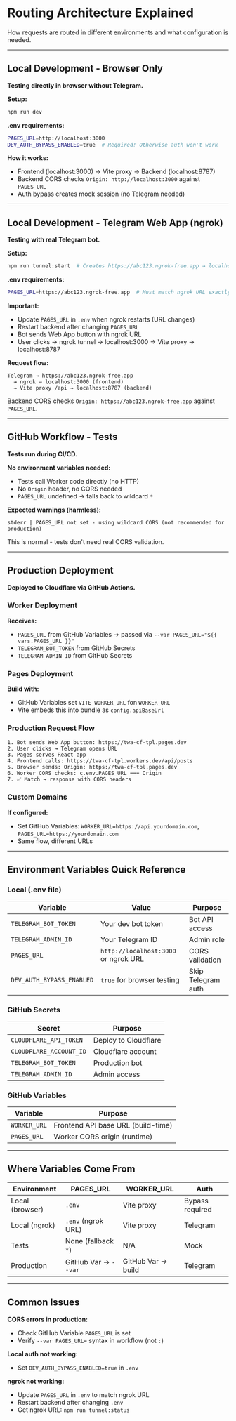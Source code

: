 # Routing Architecture Explained

How requests are routed in different environments and what configuration is needed.

---

## Local Development - Browser Only

**Testing directly in browser without Telegram.**

**Setup:**
```bash
npm run dev
```

**.env requirements:**
```bash
PAGES_URL=http://localhost:3000
DEV_AUTH_BYPASS_ENABLED=true  # Required! Otherwise auth won't work
```

**How it works:**
- Frontend (localhost:3000) → Vite proxy → Backend (localhost:8787)
- Backend CORS checks `Origin: http://localhost:3000` against `PAGES_URL`
- Auth bypass creates mock session (no Telegram needed)

---

## Local Development - Telegram Web App (ngrok)

**Testing with real Telegram bot.**

**Setup:**
```bash
npm run tunnel:start  # Creates https://abc123.ngrok-free.app → localhost:3000
```

**.env requirements:**
```bash
PAGES_URL=https://abc123.ngrok-free.app  # Must match ngrok URL exactly!
```

**Important:**
- Update `PAGES_URL` in `.env` when ngrok restarts (URL changes)
- Restart backend after changing `PAGES_URL`
- Bot sends Web App button with ngrok URL
- User clicks → ngrok tunnel → localhost:3000 → Vite proxy → localhost:8787

**Request flow:**
```
Telegram → https://abc123.ngrok-free.app
  → ngrok → localhost:3000 (frontend)
  → Vite proxy /api → localhost:8787 (backend)
```

Backend CORS checks `Origin: https://abc123.ngrok-free.app` against `PAGES_URL`.

---

## GitHub Workflow - Tests

**Tests run during CI/CD.**

**No environment variables needed:**
- Tests call Worker code directly (no HTTP)
- No `Origin` header, no CORS needed
- `PAGES_URL` undefined → falls back to wildcard `*`

**Expected warnings (harmless):**
```
stderr | PAGES_URL not set - using wildcard CORS (not recommended for production)
```

This is normal - tests don't need real CORS validation.

---

## Production Deployment

**Deployed to Cloudflare via GitHub Actions.**

### Worker Deployment

**Receives:**
- `PAGES_URL` from GitHub Variables → passed via `--var PAGES_URL="${{ vars.PAGES_URL }}"`
- `TELEGRAM_BOT_TOKEN` from GitHub Secrets
- `TELEGRAM_ADMIN_ID` from GitHub Secrets

### Pages Deployment

**Build with:**
- GitHub Variables set `VITE_WORKER_URL` fon `WORKER_URL`
- Vite embeds this into bundle as `config.apiBaseUrl`

### Production Request Flow

```
1. Bot sends Web App button: https://twa-cf-tpl.pages.dev
2. User clicks → Telegram opens URL
3. Pages serves React app
4. Frontend calls: https://twa-cf-tpl.workers.dev/api/posts
5. Browser sends: Origin: https://twa-cf-tpl.pages.dev
6. Worker CORS checks: c.env.PAGES_URL === Origin
7. ✅ Match → response with CORS headers
```

### Custom Domains

**If configured:**
- Set GitHub Variables: `WORKER_URL=https://api.yourdomain.com`, `PAGES_URL=https://yourdomain.com`
- Same flow, different URLs

---

## Environment Variables Quick Reference

### Local (.env file)

| Variable | Value | Purpose |
|----------|-------|---------|
| `TELEGRAM_BOT_TOKEN` | Your dev bot token | Bot API access |
| `TELEGRAM_ADMIN_ID` | Your Telegram ID | Admin role |
| `PAGES_URL` | `http://localhost:3000` or ngrok URL | CORS validation |
| `DEV_AUTH_BYPASS_ENABLED` | `true` for browser testing | Skip Telegram auth |

### GitHub Secrets

| Secret | Purpose |
|--------|---------|
| `CLOUDFLARE_API_TOKEN` | Deploy to Cloudflare |
| `CLOUDFLARE_ACCOUNT_ID` | Cloudflare account |
| `TELEGRAM_BOT_TOKEN` | Production bot |
| `TELEGRAM_ADMIN_ID` | Admin access |

### GitHub Variables

| Variable | Purpose |
|----------|---------|
| `WORKER_URL` | Frontend API base URL (build-time) |
| `PAGES_URL` | Worker CORS origin (runtime) |

---

## Where Variables Come From

| Environment | PAGES_URL | WORKER_URL | Auth |
|-------------|-----------|------------|------|
| Local (browser) | `.env` | Vite proxy | Bypass required |
| Local (ngrok) | `.env` (ngrok URL) | Vite proxy | Telegram |
| Tests | None (fallback `*`) | N/A | Mock |
| Production | GitHub Var → `--var` | GitHub Var → build | Telegram |

---

## Common Issues

**CORS errors in production:**
- Check GitHub Variable `PAGES_URL` is set
- Verify `--var PAGES_URL=` syntax in workflow (not `:`)

**Local auth not working:**
- Set `DEV_AUTH_BYPASS_ENABLED=true` in `.env`

**ngrok not working:**
- Update `PAGES_URL` in `.env` to match ngrok URL
- Restart backend after changing `.env`
- Get ngrok URL: `npm run tunnel:status`
